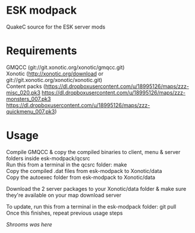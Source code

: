 ESK modpack
===========

QuakeC source for the ESK server mods


Requirements
============

GMQCC (git://git.xonotic.org/xonotic/gmqcc.git)  
Xonotic (http://xonotic.org/download or git://git.xonotic.org/xonotic/xonotic.git)  
Content packs (https://dl.dropboxusercontent.com/u/18995126/maps/zzz-misc_020.pk3
 https://dl.dropboxusercontent.com/u/18995126/maps/zzz-monsters_007.pk3 https://dl.dropboxusercontent.com/u/18995126/maps/zzz-quickmenu_007.pk3)


Usage
=====

Compile GMQCC & copy the compiled binaries to client, menu & server folders inside esk-modpack/qcsrc  
Run this from a terminal in the qcsrc folder: make  
Copy the compiled .dat files from esk-modpack to Xonotic/data  
Copy the autoexec folder from esk-modpack to Xonotic/data  

Download the 2 server packages to your Xonotic/data folder & make sure they're available on your map download server  

To update, run this from a terminal in the esk-modpack folder: git pull  
Once this finishes, repeat previous usage steps

*Shrooms was here*